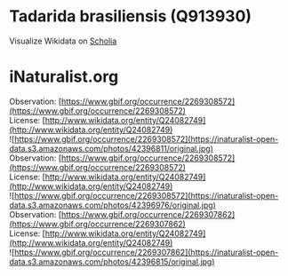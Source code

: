 
Tadarida brasiliensis (Q913930)
===============================
  
Visualize Wikidata on [Scholia](https://scholia.toolforge.org/taxon/Q913930)
# iNaturalist.org
  
Observation: [https://www.gbif.org/occurrence/2269308572](https://www.gbif.org/occurrence/2269308572)  
License: [http://www.wikidata.org/entity/Q24082749](http://www.wikidata.org/entity/Q24082749)  
![https://www.gbif.org/occurrence/2269308572](https://inaturalist-open-data.s3.amazonaws.com/photos/42396811/original.jpg)  
Observation: [https://www.gbif.org/occurrence/2269308572](https://www.gbif.org/occurrence/2269308572)  
License: [http://www.wikidata.org/entity/Q24082749](http://www.wikidata.org/entity/Q24082749)  
![https://www.gbif.org/occurrence/2269308572](https://inaturalist-open-data.s3.amazonaws.com/photos/42396976/original.jpg)  
Observation: [https://www.gbif.org/occurrence/2269307862](https://www.gbif.org/occurrence/2269307862)  
License: [http://www.wikidata.org/entity/Q24082749](http://www.wikidata.org/entity/Q24082749)  
![https://www.gbif.org/occurrence/2269307862](https://inaturalist-open-data.s3.amazonaws.com/photos/42396815/original.jpg)